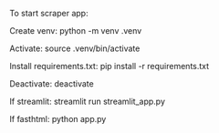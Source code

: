 To start scraper app:

Create venv:
python -m venv .venv

Activate:
source .venv/bin/activate

Install requirements.txt:
pip install -r requirements.txt

Deactivate:
deactivate

If streamlit:
streamlit run streamlit_app.py

If fasthtml:
python app.py